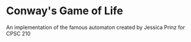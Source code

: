 # Conway's Game of Life

An implementation of the famous automaton created by Jessica Prinz for CPSC 210

